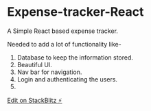 # Expense-tracker-React
A Simple React based expense tracker.

Needed to add a lot of functionality like-
1. Database to keep the information stored.
2. Beautiful UI.
3. Nav bar for navigation.
4. Login and authenticating the users.
5. 
[Edit on StackBlitz ⚡️](https://stackblitz.com/edit/stackblitz-starters-ffcevk)

